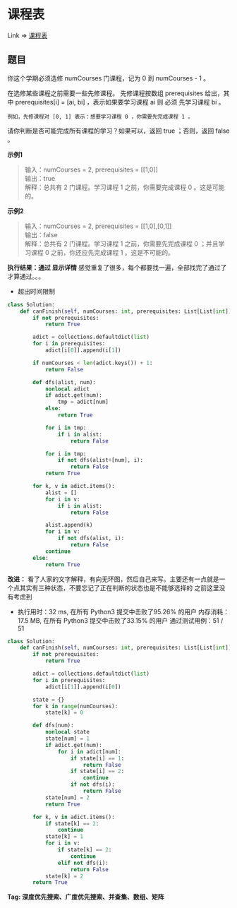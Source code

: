 # 课程表

Link => [课程表](https://leetcode-cn.com/problems/course-schedule/)

## 题目
你这个学期必须选修 numCourses 门课程，记为 0 到 numCourses - 1 。

在选修某些课程之前需要一些先修课程。 先修课程按数组 prerequisites 给出，其中 prerequisites[i] = [ai, bi] ，表示如果要学习课程 ai 则 必须 先学习课程  bi 。

    例如，先修课程对 [0, 1] 表示：想要学习课程 0 ，你需要先完成课程 1 。

请你判断是否可能完成所有课程的学习？如果可以，返回 true ；否则，返回 false 。


**示例1**
>输入：numCourses = 2, prerequisites = [[1,0]]<br />
>输出：true<br />
>解释：总共有 2 门课程。学习课程 1 之前，你需要完成课程 0 。这是可能的。<br />

**示例2**
>输入：numCourses = 2, prerequisites = [[1,0],[0,1]]<br />
>输出：false<br />
>解释：总共有 2 门课程。学习课程 1 之前，你需要先完成​课程 0 ；并且学习课程 0 之前，你还应先完成课程 1 。这是不可能的。<br />

**执行结果：通过 显示详情**
感觉重复了很多，每个都要找一遍，全部找完了通过了才算通过。。。

- 超出时间限制

```python
class Solution:
    def canFinish(self, numCourses: int, prerequisites: List[List[int]]) -> bool:
        if not prerequisites:
            return True

        adict = collections.defaultdict(list)
        for i in prerequisites:
            adict[i[0]].append(i[1])

        if numCourses < len(adict.keys()) + 1:
            return False

        def dfs(alist, num):
            nonlocal adict
            if adict.get(num):
                tmp = adict[num]
            else:
                return True

            for i in tmp:
                if i in alist:
                    return False

            for i in tmp:
                if not dfs(alist+[num], i):
                    return False
            return True

        for k, v in adict.items():
            alist = []
            for i in v:
                if i in alist:
                    return False

            alist.append(k)
            for i in v:
                if not dfs(alist, i):
                    return False
            continue
        else:
            return True
```
**改进：**
看了人家的文字解释，有向无环图，然后自己来写。主要还有一点就是一个点其实有三种状态，不要忘记了正在判断的状态也是不能够选择的
之前这里没有考虑到

- 执行用时：32 ms, 在所有 Python3 提交中击败了95.26% 的用户
内存消耗：17.5 MB, 在所有 Python3 提交中击败了33.15% 的用户
通过测试用例：51 / 51
```python
class Solution:
    def canFinish(self, numCourses: int, prerequisites: List[List[int]]) -> bool:
        if not prerequisites:
            return True

        adict = collections.defaultdict(list)
        for i in prerequisites:
            adict[i[1]].append(i[0])

        state = {}
        for k in range(numCourses):
            state[k] = 0

        def dfs(num):
            nonlocal state
            state[num] = 1
            if adict.get(num):
                for i in adict[num]:
                    if state[i] == 1:
                        return False
                    if state[i] == 2:
                        continue
                    if not dfs(i):
                        return False
            state[num] = 2
            return True

        for k, v in adict.items():
            if state[k] == 2:
                continue
            state[k] = 1
            for i in v:
                if state[k] == 2:
                    continue
                elif not dfs(i):
                    return False
            state[k] = 2
        return True
```
**Tag: 深度优先搜索、广度优先搜索、并查集、数组、矩阵**
